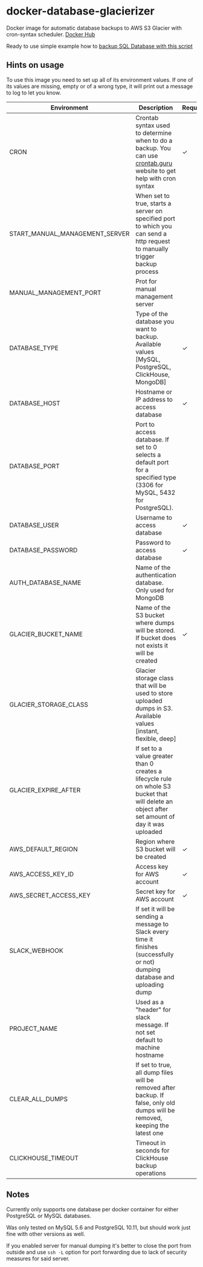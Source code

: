 # docker-database-glacierizer

Docker image for automatic database backups to AWS S3 Glacier with cron-syntax scheduler. [Docker Hub](https://hub.docker.com/r/devforth/docker-database-glacierizer)

Ready to use simple example how to [backup SQL Database with this script](https://hinty.io/vprotasenia/how-to-backup-sql-database-simple-ready-to-use-script/)

## Hints on usage
To use this image you need to set up all of its environment values. If one of its values are missing, empty or of a wrong type, it will print out a message to log to let you know.

| Environment                    | Description                                                                                                                                     | Required | Default            |
|--------------------------------|-------------------------------------------------------------------------------------------------------------------------------------------------|----------|--------------------|
| CRON                           | Crontab syntax used to determine when to do a backup. You can use [crontab.guru](https://crontab.guru) website to get help with cron syntax     | ✓        |                    |
| START_MANUAL_MANAGEMENT_SERVER | When set to true, starts a server on specified port to which you can send a http request to manually trigger backup process                     |          | `true`             |
| MANUAL_MANAGEMENT_PORT         | Prot for manual management server                                                                                                               |          | 33399              |
| DATABASE_TYPE                  | Type of the database you want to backup. Available values [MySQL, PostgreSQL, ClickHouse, MongoDB]                                              | ✓        |                    |
| DATABASE_HOST                  | Hostname or IP address to access database                                                                                                       | ✓        |                    |
| DATABASE_PORT                  | Port to access database. If set to 0 selects a default port for a specified type (3306 for MySQL, 5432 for PostgreSQL).                         |          | 0                  |
| DATABASE_USER                  | Username to access database                                                                                                                     | ✓        |                    |
| DATABASE_PASSWORD              | Password to access database                                                                                                                     | ✓        |                    |
| AUTH_DATABASE_NAME             | Name of the authentication database. Only used for MongoDB                                                                                      |          | admin              |
| GLACIER_BUCKET_NAME            | Name of the S3 bucket where dumps will be stored. If bucket does not exists it will be created                                                  | ✓        |                    |
| GLACIER_STORAGE_CLASS          | Glacier storage class that will be used to store uploaded dumps in S3. Available values [instant, flexible, deep]                               |          | flexible           |
| GLACIER_EXPIRE_AFTER           | If set to a value greater than 0 creates a lifecycle rule on whole S3 bucket that will delete an object after set amount of day it was uploaded |          | 0                  |
| AWS_DEFAULT_REGION             | Region where S3 bucket will be created                                                                                                          | ✓        |                    |
| AWS_ACCESS_KEY_ID              | Access key for AWS account                                                                                                                      | ✓        |                    |
| AWS_SECRET_ACCESS_KEY          | Secret key for AWS account                                                                                                                      | ✓        |                    |
| SLACK_WEBHOOK                  | If set it will be sending a message to Slack every time it finishes (successfully or not) dumping database and uploading dump                   |          |                    |
| PROJECT_NAME                   | Used as a "header" for slack message. If not set default to machine hostname                                                                    |          | <machine hostname> |
| CLEAR_ALL_DUMPS                | If set to true, all dump files will be removed after backup. If false, only old dumps will be removed, keeping the latest one                   |          | false              |
| CLICKHOUSE_TIMEOUT             | Timeout in seconds for ClickHouse backup operations                                                                                             |          | 300                |

## Notes
Currently only supports one database per docker container for either PostgreSQL or MySQL databases.

Was only tested on MySQL 5.6 and PostgreSQL 10.11, but should work just fine with other versions as well.

If you enabled server for manual dumping it's better to close the port from outside and use `ssh -L` option
for port forwarding due to lack of security measures for said server.